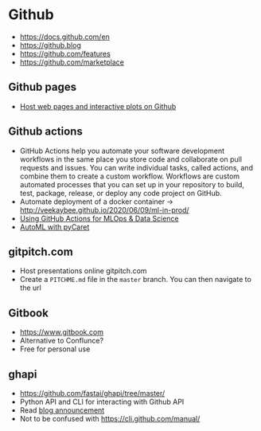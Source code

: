 # Github
* https://docs.github.com/en
* https://github.blog
* https://github.com/features
* https://github.com/marketplace

## Github pages
* [Host web pages and interactive plots on Github](https://automating-gis-processes.github.io/2016/Lesson5-share-on-github.html)

## Github actions
* GitHub Actions help you automate your software development workflows in the same place you store code and collaborate on pull requests and issues. You can write individual tasks, called actions, and combine them to create a custom workflow. Workflows are custom automated processes that you can set up in your repository to build, test, package, release, or deploy any code project on GitHub.
* Automate deployment of a docker container -> http://veekaybee.github.io/2020/06/09/ml-in-prod/
* [Using GitHub Actions for MLOps & Data Science](https://github.blog/2020-06-17-using-github-actions-for-mlops-data-science/)
* [AutoML with pyCaret](https://towardsdatascience.com/github-is-the-best-automl-you-will-ever-need-5331f671f105)

## gitpitch.com
* Host presentations online gitpitch.com
* Create a `PITCHME.md` file in the `master` branch. You can then navigate to the url

## Gitbook
* https://www.gitbook.com
* Alternative to Conflunce?
* Free for personal use

## ghapi
* https://github.com/fastai/ghapi/tree/master/
* Python API and CLI for interacting with Github API
* Read [blog announcement](https://github.blog/2020-12-18-learn-about-ghapi-a-new-third-party-python-client-for-the-github-api/)
* Not to be confused with https://cli.github.com/manual/